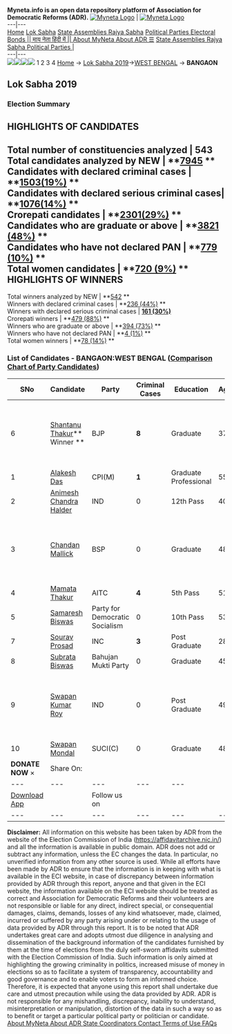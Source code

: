 **Myneta.info is an open data repository platform of Association for Democratic Reforms (ADR).**
[![Myneta Logo](https://www.myneta.info/lib/img/myneta-logo.png)](https://www.myneta.info/) | [![Myneta Logo](https://www.myneta.info/lib/img/adr-logo.png)](https://adrindia.org)  
---|---  
[Home](https://www.myneta.info/) [Lok Sabha](https://www.myneta.info/#ls "Lok Sabha") [ State Assemblies ](https://www.myneta.info/#sa "State Assemblies") [Rajya Sabha](https://www.myneta.info/#rs "Rajya Sabha") [Political Parties ](https://www.myneta.info/party "Political Parties") [ Electoral Bonds ](https://www.myneta.info/electoral_bonds "Electoral Bonds") [ || माय नेता हिंदी में || ](https://translate.google.co.in/translate?prev=hp&hl=en&js=y&u=www.myneta.info&sl=en&tl=hi&history_state0=) [ About MyNeta ](https://adrindia.org/content/about-myneta) [ About ADR ](https://adrindia.org/about-adr/who-we-are) [☰](javascript:void\(0\))
[ State Assemblies ](https://www.myneta.info/#sa "State Assemblies") [ Rajya Sabha ](https://www.myneta.info/#rs "Rajya Sabha") [ Political Parties ](https://www.myneta.info/party "Political Parties")
|   
---|---  
![](https://www.myneta.info/lib/img/banner/banner-1.png)![](https://www.myneta.info/lib/img/banner/banner-2.png)![](https://www.myneta.info/lib/img/banner/banner-3.png)![](https://www.myneta.info/lib/img/banner/banner-4.png)
1  2  3  4 
[Home](https://www.myneta.info/) → [Lok Sabha 2019](https://www.myneta.info/LokSabha2019/)→[WEST BENGAL](https://www.myneta.info/LokSabha2019/index.php?action=show_constituencies&state_id=58) → **BANGAON**
### 
## Lok Sabha 2019
###  Election Summary 
HIGHLIGHTS OF CANDIDATES  
---  
Total number of constituencies analyzed |  543   
Total candidates analyzed by NEW | **[7945](https://www.myneta.info/LokSabha2019/index.php?action=summary&subAction=candidates_analyzed&sort=candidate#summary) **  
Candidates with declared criminal cases | **[1503(19%)](https://www.myneta.info/LokSabha2019/index.php?action=summary&subAction=crime&sort=candidate#summary) **  
Candidates with declared serious criminal cases| **[1076(14%)](https://www.myneta.info/LokSabha2019/index.php?action=summary&subAction=serious_crime&sort=candidate#summary) **  
Crorepati candidates | **[2301(29%)](https://www.myneta.info/LokSabha2019/index.php?action=summary&subAction=crorepati&sort=candidate#summary) **  
Candidates who are graduate or above | **[3821 (48%)](https://www.myneta.info/LokSabha2019/index.php?action=summary&subAction=education&sort=candidate#summary) **  
Candidates who have not declared PAN | **[779 (10%)](https://www.myneta.info/LokSabha2019/index.php?action=summary&subAction=without_pan&sort=candidate#summary) **  
Total women candidates | **[720 (9%)](https://www.myneta.info/LokSabha2019/index.php?action=summary&subAction=women_candidate&sort=candidate#summary) **  
HIGHLIGHTS OF WINNERS  
---  
Total winners analyzed by NEW | **[542](https://www.myneta.info/LokSabha2019/index.php?action=summary&subAction=winner_analyzed&sort=candidate#summary) **  
Winners with declared criminal cases | **[236 (44%)](https://www.myneta.info/LokSabha2019/index.php?action=summary&subAction=winner_crime&sort=candidate#summary) **  
Winners with declared serious criminal cases | **[161 (30%)](https://www.myneta.info/LokSabha2019/index.php?action=summary&subAction=winner_serious_crime&sort=candidate#summary)**  
Crorepati winners | **[479 (88%)](https://www.myneta.info/LokSabha2019/index.php?action=summary&subAction=winner_crorepati&sort=candidate#summary) **  
Winners who are graduate or above | **[394 (73%)](https://www.myneta.info/LokSabha2019/index.php?action=summary&subAction=winner_education&sort=candidate#summary) **  
Winners who have not declared PAN | **[4 (1%)](https://www.myneta.info/LokSabha2019/index.php?action=summary&subAction=winner_without_pan&sort=candidate#summary) **  
Total women winners | **[78 (14%)](https://www.myneta.info/LokSabha2019/index.php?action=summary&subAction=winner_women&sort=candidate#summary) **  
### List of Candidates - BANGAON:WEST BENGAL ([Comparison Chart of Party Candidates](https://www.myneta.info/LokSabha2019/comparisonchart.php?constituency_id=978))
SNo | Candidate| Party| Criminal Cases| Education| Age| Total Assets| Liabilities  
---|---|---|---|---|---|---|---  
6  | [Shantanu Thakur](https://www.myneta.info/LokSabha2019/candidate.php?candidate_id=11548)** Winner ** | BJP | **8** | Graduate| 37 | ![](https://myneta.info/image_v2.php?myneta_folder=LokSabha2019&candidate_id=11548&col=ta) | ![](https://myneta.info/image_v2.php?myneta_folder=LokSabha2019&candidate_id=11548&col=lia)  
1  | [Alakesh Das](https://www.myneta.info/LokSabha2019/candidate.php?candidate_id=11510) | CPI(M) | **1** | Graduate Professional| 55 | Rs 55,56,977 ~ 55 Lacs+ | Rs 5,24,879 ~ 5 Lacs+  
2  | [Animesh Chandra Halder](https://www.myneta.info/LokSabha2019/candidate.php?candidate_id=11932) | IND | 0 | 12th Pass| 40 | Rs 30,000 ~ 30 Thou+ | Rs 0 ~   
3  | [Chandan Mallick](https://www.myneta.info/LokSabha2019/candidate.php?candidate_id=11182) | BSP | 0 | Graduate| 48 | ![](https://myneta.info/image_v2.php?myneta_folder=LokSabha2019&candidate_id=11182&col=ta) | ![](https://myneta.info/image_v2.php?myneta_folder=LokSabha2019&candidate_id=11182&col=lia)  
4  | [Mamata Thakur](https://www.myneta.info/LokSabha2019/candidate.php?candidate_id=11184) | AITC | **4** | 5th Pass| 51 | Rs 2,20,42,316 ~ 2 Crore+ | Rs 0 ~   
5  | [Samaresh Biswas](https://www.myneta.info/LokSabha2019/candidate.php?candidate_id=11183) | Party for Democratic Socialism | 0 | 10th Pass| 53 | Rs 42,61,832 ~ 42 Lacs+ | Rs 38,700 ~ 38 Thou+  
7  | [Sourav Prosad](https://www.myneta.info/LokSabha2019/candidate.php?candidate_id=11547) | INC | **3** | Post Graduate| 28 | Rs 30,26,068 ~ 30 Lacs+ | Rs 39,999 ~ 39 Thou+  
8  | [Subrata Biswas](https://www.myneta.info/LokSabha2019/candidate.php?candidate_id=11931) | Bahujan Mukti Party | 0 | Graduate| 45 | Rs 19,66,504 ~ 19 Lacs+ | Rs 0 ~   
9  | [Swapan Kumar Roy](https://www.myneta.info/LokSabha2019/candidate.php?candidate_id=11933) | IND | 0 | Post Graduate| 49 | ![](https://myneta.info/image_v2.php?myneta_folder=LokSabha2019&candidate_id=11933&col=ta) | ![](https://myneta.info/image_v2.php?myneta_folder=LokSabha2019&candidate_id=11933&col=lia)  
10  | [Swapan Mondal](https://www.myneta.info/LokSabha2019/candidate.php?candidate_id=11181) | SUCI(C) | 0 | Graduate| 48 | Rs 19,760 ~ 19 Thou+ | Rs 0 ~   
|  **DONATE NOW** × |  Share On:  | [](https://api.whatsapp.com/send?text=https%3A%2F%2Fmyneta.info%2Fpunjab2022%2Findex.php%3Faction%3Dshow_constituencies%26state_id%3D19) | [](https://www.facebook.com/sharer/sharer.php?u=https%3A%2F%2Fmyneta.info%2Fpunjab2022%2Findex.php%3Faction%3Dshow_constituencies%26state_id%3D19) | [](https://twitter.com/share?url=https%3A%2F%2Fmyneta.info%2Fpunjab2022%2Findex.php%3Faction%3Dshow_constituencies%26state_id%3D19)  
---|---|---|---|---  
| [ Download App ](https://play.google.com/store/apps/details?id=com.webrosoft.myneta1&pcampaignid=pcampaignidMKT-Other-global-all-co-prtnr-py-PartBadge-Mar2515-1) | [](https://play.google.com/store/apps/details?id=com.webrosoft.myneta1&pcampaignid=pcampaignidMKT-Other-global-all-co-prtnr-py-PartBadge-Mar2515-1) |  Follow us on  | [](https://www.facebook.com/adrindia.org/) | [](https://twitter.com/adrspeaks) | [](https://groups.google.com/g/national-election-watch?hl=en&pli=1) | [](https://www.instagram.com/adrspeaks/) | [](https://www.youtube.com/user/adrspeaks) | [](https://sharechat.com/profile/adrspeaks)  
---|---|---|---|---|---|---|---|---  
**Disclaimer:** All information on this website has been taken by ADR from the website of the Election Commission of India (https://affidavitarchive.nic.in/) and all the information is available in public domain. ADR does not add or subtract any information, unless the EC changes the data. In particular, no unverified information from any other source is used. While all efforts have been made by ADR to ensure that the information is in keeping with what is available in the ECI website, in case of discrepancy between information provided by ADR through this report, anyone and that given in the ECI website, the information available on the ECI website should be treated as correct and Association for Democratic Reforms and their volunteers are not responsible or liable for any direct, indirect special, or consequential damages, claims, demands, losses of any kind whatsoever, made, claimed, incurred or suffered by any party arising under or relating to the usage of data provided by ADR through this report. It is to be noted that ADR undertakes great care and adopts utmost due diligence in analysing and dissemination of the background information of the candidates furnished by them at the time of elections from the duly self-sworn affidavits submitted with the Election Commission of India. Such information is only aimed at highlighting the growing criminality in politics, increased misuse of money in elections so as to facilitate a system of transparency, accountability and good governance and to enable voters to form an informed choice. Therefore, it is expected that anyone using this report shall undertake due care and utmost precaution while using the data provided by ADR. ADR is not responsible for any mishandling, discrepancy, inability to understand, misinterpretation or manipulation, distortion of the data in such a way so as to benefit or target a particular political party or politician or candidate. 
[ About MyNeta ](https://adrindia.org/content/about-myneta) [ About ADR ](https://adrindia.org/about-adr/who-we-are) [ State Coordinators ](https://adrindia.org/about-adr/state-coordinators) [ Contact ](https://adrindia.org/contact-us) [ Terms of Use ](https://adrindia.org/content/adr-terms-use) [ FAQs ](https://adrindia.org/content/faqs)
